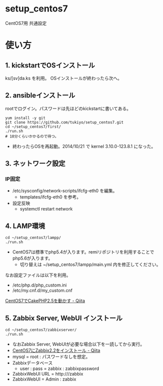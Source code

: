 setup_centos7
============

CentOS7用 共通設定

# 使い方

## 1. kickstartでOSインストール

ks/[sv]da.ks を利用。
OSインストールが終わったら次へ。


## 2. ansibleインストール

rootでログイン。パスワードは先ほどのkickstartに書いてある。

    yum install -y git
    git clone https://github.com/tukiyo/setup_centos7.git
    cd ~/setup_centos7/first/
    ./run.sh
    # 10分くらいかかるので待つ。

* 終わったらOSを再起動。2014/10/21 で kernel 3.10.0-123.8.1 になった。


## 3. ネットワーク設定

### IP固定

* /etc/sysconfig/network-scripts/ifcfg-eth0 を編集。
  * templates/ifcfg-eth0 を参考。
* 設定反映
  * systemctl restart network

## 4. LAMP環境

    cd ~/setup_centos7/lampp/
    ./run.sh

* CentOS7は標準でphp5.4が入ります。remiリポジトリを利用することでphp5.6が入ります。
  * 切り替えは ~/setup_centos7/lampp/main.yml 内を修正してください。

なお設定ファイルは以下を利用。

* /etc/php.d/php_custom.ini
* /etc/my.cnf.d/my_custom.cnf

[CentOS7でCakePHP2.5を動かす - Qiita](http://qiita.com/tukiyo3/items/aea9440c32290b432a5c)

## 5. Zabbix Server, WebUI インストール

    cd ~/setup_centos7/zabbixserver/
    ./run.sh

* なおZabbix Server, WebUIが必要な場合以下を一読してから実行。
* [CentOS7にZabbix2.2をインストール - Qiita](http://qiita.com/tukiyo3/items/e974627fbb393037fa8a)
* mysql = root : パスワードなしを想定。
* Zabbixデータベース
  * user : pass = zabbix : zabbixpassword
* ZabbixWebUI URL = http://<IP>/zabbix
* ZabbixWebUI = Admin : zabbix
